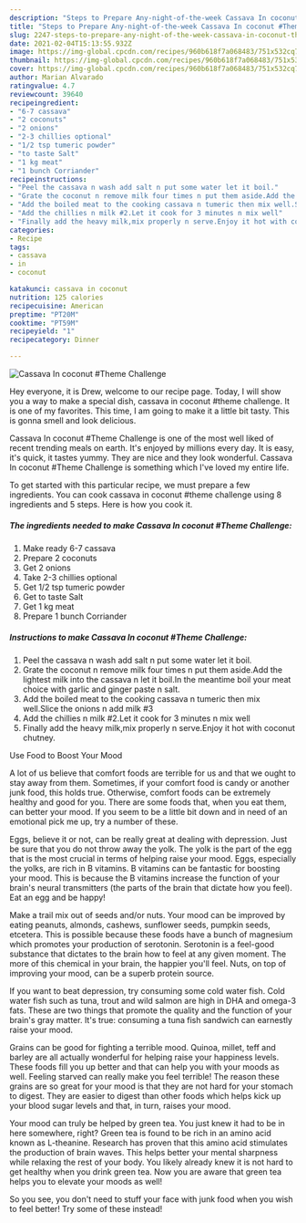 ```yaml
---
description: "Steps to Prepare Any-night-of-the-week Cassava In coconut #Theme Challenge"
title: "Steps to Prepare Any-night-of-the-week Cassava In coconut #Theme Challenge"
slug: 2247-steps-to-prepare-any-night-of-the-week-cassava-in-coconut-theme-challenge
date: 2021-02-04T15:13:55.932Z
image: https://img-global.cpcdn.com/recipes/960b618f7a068483/751x532cq70/cassava-in-coconut-theme-challenge-recipe-main-photo.jpg
thumbnail: https://img-global.cpcdn.com/recipes/960b618f7a068483/751x532cq70/cassava-in-coconut-theme-challenge-recipe-main-photo.jpg
cover: https://img-global.cpcdn.com/recipes/960b618f7a068483/751x532cq70/cassava-in-coconut-theme-challenge-recipe-main-photo.jpg
author: Marian Alvarado
ratingvalue: 4.7
reviewcount: 39640
recipeingredient:
- "6-7 cassava"
- "2 coconuts"
- "2 onions"
- "2-3 chillies optional"
- "1/2 tsp tumeric powder"
- "to taste Salt"
- "1 kg meat"
- "1 bunch Corriander"
recipeinstructions:
- "Peel the cassava n wash add salt n put some water let it boil."
- "Grate the coconut n remove milk four times n put them aside.Add the lightest milk into the cassava n let it boil.In the meantime boil your meat choice with garlic and ginger paste n salt."
- "Add the boiled meat to the cooking cassava n tumeric then mix well.Slice the onions n add milk #3"
- "Add the chillies n milk #2.Let it cook for 3 minutes n mix well"
- "Finally add the heavy milk,mix properly n serve.Enjoy it hot with coconut chutney."
categories:
- Recipe
tags:
- cassava
- in
- coconut

katakunci: cassava in coconut 
nutrition: 125 calories
recipecuisine: American
preptime: "PT20M"
cooktime: "PT59M"
recipeyield: "1"
recipecategory: Dinner

---
```



![Cassava In coconut #Theme Challenge](https://img-global.cpcdn.com/recipes/960b618f7a068483/751x532cq70/cassava-in-coconut-theme-challenge-recipe-main-photo.jpg)

Hey everyone, it is Drew, welcome to our recipe page. Today, I will show you a way to make a special dish, cassava in coconut #theme challenge. It is one of my favorites. This time, I am going to make it a little bit tasty. This is gonna smell and look delicious.



Cassava In coconut #Theme Challenge is one of the most well liked of recent trending meals on earth. It's enjoyed by millions every day. It is easy, it's quick, it tastes yummy. They are nice and they look wonderful. Cassava In coconut #Theme Challenge is something which I've loved my entire life.


To get started with this particular recipe, we must prepare a few ingredients. You can cook cassava in coconut #theme challenge using 8 ingredients and 5 steps. Here is how you cook it.

<!--inarticleads1-->

##### The ingredients needed to make Cassava In coconut #Theme Challenge:

1. Make ready 6-7 cassava
1. Prepare 2 coconuts
1. Get 2 onions
1. Take 2-3 chillies optional
1. Get 1/2 tsp tumeric powder
1. Get to taste Salt
1. Get 1 kg meat
1. Prepare 1 bunch Corriander




<!--inarticleads2-->

##### Instructions to make Cassava In coconut #Theme Challenge:

1. Peel the cassava n wash add salt n put some water let it boil.
1. Grate the coconut n remove milk four times n put them aside.Add the lightest milk into the cassava n let it boil.In the meantime boil your meat choice with garlic and ginger paste n salt.
1. Add the boiled meat to the cooking cassava n tumeric then mix well.Slice the onions n add milk #3
1. Add the chillies n milk #2.Let it cook for 3 minutes n mix well
1. Finally add the heavy milk,mix properly n serve.Enjoy it hot with coconut chutney.




Use Food to Boost Your Mood


A lot of us believe that comfort foods are terrible for us and that we ought to stay away from them. Sometimes, if your comfort food is candy or another junk food, this holds true. Otherwise, comfort foods can be extremely healthy and good for you. There are some foods that, when you eat them, can better your mood. If you seem to be a little bit down and in need of an emotional pick me up, try a number of these.

Eggs, believe it or not, can be really great at dealing with depression. Just be sure that you do not throw away the yolk. The yolk is the part of the egg that is the most crucial in terms of helping raise your mood. Eggs, especially the yolks, are rich in B vitamins. B vitamins can be fantastic for boosting your mood. This is because the B vitamins increase the function of your brain's neural transmitters (the parts of the brain that dictate how you feel). Eat an egg and be happy!

Make a trail mix out of seeds and/or nuts. Your mood can be improved by eating peanuts, almonds, cashews, sunflower seeds, pumpkin seeds, etcetera. This is possible because these foods have a bunch of magnesium which promotes your production of serotonin. Serotonin is a feel-good substance that dictates to the brain how to feel at any given moment. The more of this chemical in your brain, the happier you'll feel. Nuts, on top of improving your mood, can be a superb protein source.

If you want to beat depression, try consuming some cold water fish. Cold water fish such as tuna, trout and wild salmon are high in DHA and omega-3 fats. These are two things that promote the quality and the function of your brain's gray matter. It's true: consuming a tuna fish sandwich can earnestly raise your mood. 

Grains can be good for fighting a terrible mood. Quinoa, millet, teff and barley are all actually wonderful for helping raise your happiness levels. These foods fill you up better and that can help you with your moods as well. Feeling starved can really make you feel terrible! The reason these grains are so great for your mood is that they are not hard for your stomach to digest. They are easier to digest than other foods which helps kick up your blood sugar levels and that, in turn, raises your mood.

Your mood can truly be helped by green tea. You just knew it had to be in here somewhere, right? Green tea is found to be rich in an amino acid known as L-theanine. Research has proven that this amino acid stimulates the production of brain waves. This helps better your mental sharpness while relaxing the rest of your body. You likely already knew it is not hard to get healthy when you drink green tea. Now you are aware that green tea helps you to elevate your moods as well!

So you see, you don't need to stuff your face with junk food when you wish to feel better! Try some of these instead!


